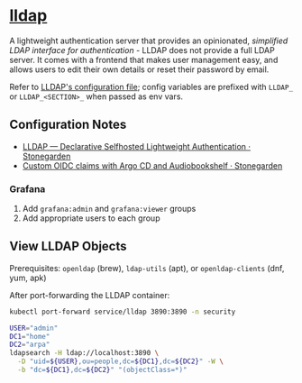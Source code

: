 # [lldap](https://github.com/lldap/lldap)

A lightweight authentication server that provides an opinionated, _simplified LDAP interface for authentication_ - LLDAP does not provide a full LDAP server. It comes with a frontend that makes user management easy, and allows users to edit their own details or reset their password by email.

Refer to [LLDAP's configuration file](https://github.com/lldap/lldap/blob/main/lldap_config.docker_template.toml);
config variables are prefixed with `LLDAP_` or `LLDAP_<SECTION>_` when passed as env vars.

## Configuration Notes

- [LLDAP — Declarative Selfhosted Lightweight Authentication · Stonegarden](https://blog.stonegarden.dev/articles/2025/01/lldap/)
- [Custom OIDC claims with Argo CD and Audiobookshelf · Stonegarden](https://blog.stonegarden.dev/articles/2025/07/custom-oidc-claims/)

### Grafana

1. Add `grafana:admin` and `grafana:viewer` groups
2. Add appropriate users to each group

## View LLDAP Objects

Prerequisites: `openldap` (brew), `ldap-utils` (apt), or `openldap-clients` (dnf, yum, apk)

After port-forwarding the LLDAP container:

```sh
kubectl port-forward service/lldap 3890:3890 -n security
```

```sh
USER="admin"
DC1="home"
DC2="arpa"
ldapsearch -H ldap://localhost:3890 \
  -D "uid=${USER},ou=people,dc=${DC1},dc=${DC2}" -W \
  -b "dc=${DC1},dc=${DC2}" "(objectClass=*)"
```
